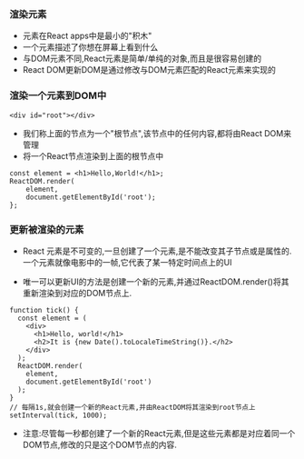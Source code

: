 ### 渲染元素

* 元素在React apps中是最小的"积木"
* 一个元素描述了你想在屏幕上看到什么
* 与DOM元素不同,React元素是简单/单纯的对象,而且是很容易创建的
* React DOM更新DOM是通过修改与DOM元素匹配的React元素来实现的

### 渲染一个元素到DOM中

```
<div id="root"></div>
```


* 我们称上面的节点为一个"根节点",该节点中的任何内容,都将由React DOM来管理
* 将一个React节点渲染到上面的根节点中

```
const element = <h1>Hello,World!</h1>;
ReactDOM.render(
	element,
	document.getElementById('root');
};
```

### 更新被渲染的元素

* React 元素是不可变的,一旦创建了一个元素,是不能改变其子节点或是属性的.一个元素就像电影中的一帧,它代表了某一特定时间点上的UI

* 唯一可以更新UI的方法是创建一个新的元素,并通过ReactDOM.render()将其重新渲染到对应的DOM节点上.

```
function tick() {
  const element = (
    <div>
      <h1>Hello, world!</h1>
      <h2>It is {new Date().toLocaleTimeString()}.</h2>
    </div>
  );
  ReactDOM.render(
    element,
    document.getElementById('root')
  );
}
// 每隔1s,就会创建一个新的React元素,并由ReactDOM将其渲染到root节点上
setInterval(tick, 1000);
```

* 注意:尽管每一秒都创建了一个新的React元素,但是这些元素都是对应着同一个DOM节点,修改的只是这个DOM节点的内容.
